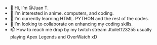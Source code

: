 - 👋 Hi, I’m @Juan T.
- 👀 I’m interested in anime. computers, and coding.
- 🌱 I’m currently learning HTML. PYTHON and the rest of the codes.
- 💞️ I’m looking to collaborate on enhancing my coding skills.
- 📫 How to reach me drop by my twitch stream Jtoilet123255 usually playing Apex Legends and OverWatch xD
